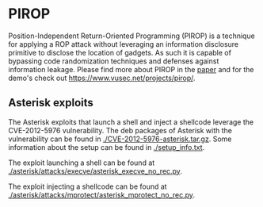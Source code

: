 # PIROP

Position-Independent Return-Oriented Programming (PIROP) is a technique
for applying a ROP attack without leveraging an information disclosure
primitive to disclose the location of gadgets. As such it is capable of
bypassing code randomization techniques and defenses against information leakage.
Please find more about PIROP in the [paper](https://download.vusec.net/papers/pirop_eurosp18.pdf)
and for the demo's check out https://www.vusec.net/projects/pirop/.

## Asterisk exploits

The Asterisk exploits that launch a shell and inject a shellcode leverage
the CVE-2012-5976 vulnerability. The deb packages of Asterisk with the
vulnerability can be found in [./CVE-2012-5976-asterisk.tar.gz](./CVE-2012-5976-asterisk.tar.gz).
Some information about the setup can be found in [./setup\_info.txt](./setup_info.txt).

The exploit launching a shell can be found at [./asterisk/attacks/execve/asterisk\_execve\_no\_rec.py](./asterisk/attacks/execve/asterisk_execve_no_rec.py).

The exploit injecting a shellcode can be found at [./asterisk/attacks/mprotect/asterisk\_mprotect\_no\_rec.py](./asterisk/attacks/mprotect/asterisk_mprotect_no_rec.py).

